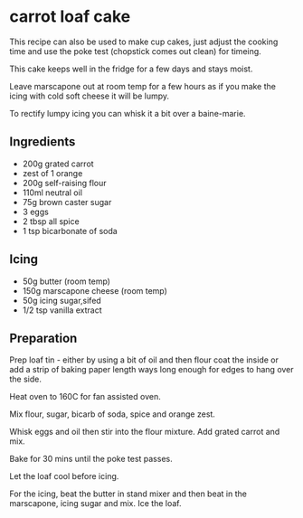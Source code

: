 # carrot loaf cake

This recipe can also be used to make cup cakes, just adjust the cooking time and use the poke test (chopstick comes out clean) for timeing.

This cake keeps well in the fridge for a few days and stays moist.

Leave marscapone out at room temp for a few hours as if you make the icing with cold soft cheese it will be lumpy.

To rectify lumpy icing you can whisk it a bit over a baine-marie.

## Ingredients

- 200g grated carrot 
- zest of 1 orange
- 200g self-raising flour
- 110ml neutral oil
- 75g brown caster sugar
- 3 eggs
- 2 tbsp all spice
- 1 tsp bicarbonate of soda

## Icing

- 50g butter (room temp)
- 150g marscapone cheese (room temp)
- 50g icing sugar,sifed
- 1/2 tsp vanilla extract

## Preparation

Prep loaf tin - either by using a bit of oil and then flour coat the inside or add a strip of baking paper length ways long enough for edges to hang over the side.

Heat oven to 160C for fan assisted oven.

Mix flour, sugar, bicarb of soda, spice and orange zest.

Whisk eggs and oil then stir into the flour mixture. Add grated carrot and mix.

Bake for 30 mins until the poke test passes.

Let the loaf cool before icing.

For the icing, beat the butter in stand mixer and then beat in the marscapone, icing sugar and mix. Ice the loaf.

